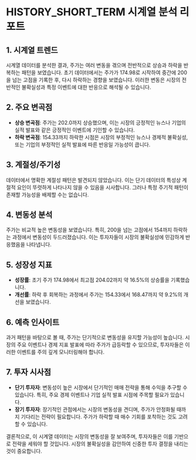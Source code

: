 # HISTORY_SHORT_TERM 시계열 분석 리포트

## 1. 시계열 트렌드
시계열 데이터를 분석한 결과, 주가는 여러 변동을 겪으며 전반적으로 상승과 하락을 반복하는 패턴을 보였습니다. 초기 데이터에서는 주가가 174.98로 시작하여 중간에 200을 넘는 고점을 기록한 후, 다시 하락하는 경향을 보였습니다. 이러한 변동은 시장의 전반적인 불확실성과 특정 이벤트에 대한 반응으로 해석될 수 있습니다.

## 2. 주요 변곡점
- **상승 변곡점**: 주가는 202.0까지 상승했으며, 이는 시장의 긍정적인 뉴스나 기업의 실적 발표와 같은 긍정적인 이벤트에 기인할 수 있습니다.
- **하락 변곡점**: 154.33까지 하락한 시점은 시장의 부정적인 뉴스나 경제적 불확실성, 또는 기업의 부정적인 실적 발표에 따른 반응일 가능성이 큽니다.

## 3. 계절성/주기성
데이터에서 명확한 계절성 패턴은 발견되지 않았습니다. 이는 단기 데이터의 특성상 계절적 요인이 뚜렷하게 나타나지 않을 수 있음을 시사합니다. 그러나 특정 주기적 패턴이 존재할 가능성을 배제할 수는 없습니다.

## 4. 변동성 분석
주가는 비교적 높은 변동성을 보였습니다. 특히, 200을 넘는 고점에서 154까지 하락하는 과정에서 변동성이 두드러졌습니다. 이는 투자자들이 시장의 불확실성에 민감하게 반응했음을 나타냅니다.

## 5. 성장성 지표
- **성장률**: 초기 주가 174.98에서 최고점 204.02까지 약 16.5%의 상승률을 기록했습니다.
- **개선률**: 하락 후 회복하는 과정에서 주가는 154.33에서 168.47까지 약 9.2%의 개선을 보였습니다.

## 6. 예측 인사이트
과거 패턴을 바탕으로 볼 때, 주가는 단기적으로 변동성을 유지할 가능성이 높습니다. 시장의 주요 이벤트나 경제 지표 발표에 따라 주가가 급등락할 수 있으므로, 투자자들은 이러한 이벤트를 주의 깊게 모니터링해야 합니다.

## 7. 투자 시사점
- **단기 투자자**: 변동성이 높은 시장에서 단기적인 매매 전략을 통해 수익을 추구할 수 있습니다. 특히, 주요 경제 이벤트나 기업 실적 발표 시점에 주목할 필요가 있습니다.
- **장기 투자자**: 장기적인 관점에서는 시장의 변동성을 견디며, 주가가 안정화될 때까지 기다리는 전략이 필요합니다. 주가가 하락할 때 매수 기회를 포착하는 것도 고려할 수 있습니다.

결론적으로, 이 시계열 데이터는 시장의 변동성을 잘 보여주며, 투자자들은 이를 기반으로 전략을 세워야 할 것입니다. 시장의 불확실성을 감안하여 신중한 투자 결정을 내리는 것이 중요합니다.
